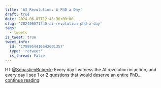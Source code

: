 ```yaml
---
title: 'AI Revolution: A PhD a Day'
draft: true
date: 2024-06-07T12:45:30+00:00
slug: '202406071245-ai-revolution-phd-a-day'
tags:
  - tweets
is_tweet: true
tweet_info:
  id: '1798954416642601357'
  type: 'retweet'
  is_thread: False
---
```




RT [@SebastienBubeck](https://x.com/SebastienBubeck): Every day I witness the AI revolution in action, and every day I see 1 or 2 questions that would deserve an entire PhD… [continue reading](https://x.com/sytelus/status/1798954416642601357)
